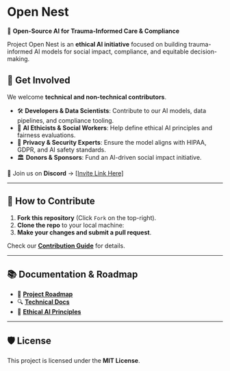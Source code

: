 # Open Nest
🚀 **Open-Source AI for Trauma-Informed Care & Compliance**

Project Open Nest is an **ethical AI initiative** focused on building trauma-informed AI models for social impact, compliance, and equitable decision-making.

## 🌟 Get Involved
We welcome **technical and non-technical contributors**. 

- 🛠 **Developers & Data Scientists**: Contribute to our AI models, data pipelines, and compliance tooling.
- 📜 **AI Ethicists & Social Workers**: Help define ethical AI principles and fairness evaluations.
- 🔐 **Privacy & Security Experts**: Ensure the model aligns with HIPAA, GDPR, and AI safety standards.
- 🏛 **Donors & Sponsors**: Fund an AI-driven social impact initiative.

📢 Join us on **Discord** → [[Invite Link Here]](https://discord.com/invite/9vfjCa8Usj)

---

## 📌 How to Contribute
1. **Fork this repository** (Click `Fork` on the top-right).
2. **Clone the repo** to your local machine:
3. **Make your changes and submit a pull request**.

Check our **[Contribution Guide](CONTRIBUTING.md)** for details.

---

## 📚 Documentation & Roadmap
- 📖 **[Project Roadmap](docs/roadmap.md)**
- 🔍 **[Technical Docs](docs/architecture.md)**
- 📜 **[Ethical AI Principles](EthicalAIPrinciples.md)**

---

## 🛡 License
This project is licensed under the **MIT License**.
